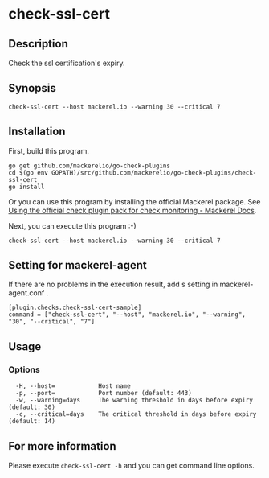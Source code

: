 # check-ssl-cert

## Description

Check the ssl certification's expiry.

## Synopsis
```
check-ssl-cert --host mackerel.io --warning 30 --critical 7
```

## Installation

First, build this program.

```
go get github.com/mackerelio/go-check-plugins
cd $(go env GOPATH)/src/github.com/mackerelio/go-check-plugins/check-ssl-cert
go install
```

Or you can use this program by installing the official Mackerel package. See [Using the official check plugin pack for check monitoring - Mackerel Docs](https://mackerel.io/docs/entry/howto/mackerel-check-plugins).


Next, you can execute this program :-)

```
check-ssl-cert --host mackerel.io --warning 30 --critical 7
```


## Setting for mackerel-agent

If there are no problems in the execution result, add s setting in mackerel-agent.conf .

```
[plugin.checks.check-ssl-cert-sample]
command = ["check-ssl-cert", "--host", "mackerel.io", "--warning", "30", "--critical", "7"]
```

## Usage
### Options

```
  -H, --host=            Host name
  -p, --port=            Port number (default: 443)
  -w, --warning=days     The warning threshold in days before expiry (default: 30)
  -c, --critical=days    The critical threshold in days before expiry (default: 14)
```

## For more information

Please execute `check-ssl-cert -h` and you can get command line options.

